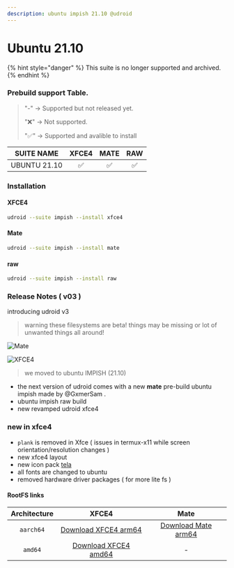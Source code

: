 ```yaml
---
description: ubuntu impish 21.10 @udroid
---
```


# Ubuntu 21.10

{% hint style="danger" %}
This suite is no longer supported and archived.
{% endhint %}

### Prebuild support Table.

> &#x20; "-"  -> Supported but not released yet.
>
> "❌" -> Not supported.
>
> "✅" -> Supported and avalible to install

|  SUITE NAME  | XFCE4 | MATE | RAW |
| :----------: | :---: | :--: | :-: |
| UBUNTU 21.10 |   ✅   |   ✅  |  ✅  |

### Installation

#### XFCE4

```bash
udroid --suite impish --install xfce4
```

#### Mate

```bash
udroid --suite impish --install mate
```

#### raw

```bash
udroid --suite impish --install raw
```

### Release Notes ( v03 )

introducing udroid v3

> warning these filesystems are beta! things may be missing or lot of unwanted things all around!

![Mate](https://user-images.githubusercontent.com/68287637/151699054-af7c4a5a-46d5-411b-a0e7-0351fb7af4f8.png)

![XFCE4](https://cdn.discordapp.com/attachments/835483235517071363/923960736869384252/Screenshot\_2021-12-24\_15-27-44.png)

> we moved to ubuntu IMPISH (21.10)

* the next version of udroid comes with a new **mate** pre-build ubuntu impish made by @GxmerSam .
* ubuntu impish raw build
* new revamped udroid xfce4

### new in xfce4

* `plank` is removed in Xfce ( issues in termux-x11 while screen orientation/resolution changes )
* new xfce4 layout
* new icon pack [tela](https://github.com/vinceliuice/Tela-circle-icon-theme)
* all fonts are changed to ubuntu
* removed hardware driver packages ( for more lite fs )

#### RootFS links

| Architecture |                                                                  XFCE4                                                                 |                                                               Mate                                                              |
| :----------: | :------------------------------------------------------------------------------------------------------------------------------------: | :-----------------------------------------------------------------------------------------------------------------------------: |
|   `aarch64`  |    [Download XFCE4 arm64](https://github.com/RandomCoderOrg/ubuntu-on-android/releases/download/v3/udroid-arm64-xfce4-V3MBB2.tar.gz)   | [Download Mate arm64](https://github.com/RandomCoderOrg/ubuntu-on-android/releases/download/v3/udroid-mate-arm64-betav2.tar.gz) |
|    `amd64`   | [Download XFCE4 amd64](https://github.com/RandomCoderOrg/ubuntu-on-android/releases/download/v3/udroid-xfce4-impish-v3-build01.tar.gz) |                                                                -                                                                |

